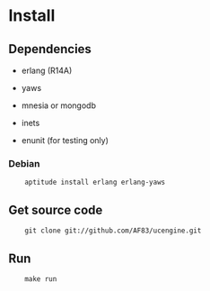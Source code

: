 # Install

## Dependencies

* erlang (R14A)
* yaws
* mnesia or mongodb
* inets

* enunit (for testing only)

### Debian

        aptitude install erlang erlang-yaws

## Get source code

        git clone git://github.com/AF83/ucengine.git

## Run

        make run
